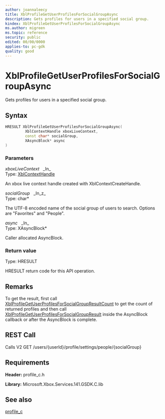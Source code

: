 ```yaml
---
author: joannaleecy
title: XblProfileGetUserProfilesForSocialGroupAsync
description: Gets profiles for users in a specified social group.
kindex: XblProfileGetUserProfilesForSocialGroupAsync
ms.author: migreen
ms.topic: reference
security: public
edited: 00/00/0000
applies-to: pc-gdk
quality: good
---
```


# XblProfileGetUserProfilesForSocialGroupAsync  

Gets profiles for users in a specified social group.  

## Syntax  
  
```cpp
HRESULT XblProfileGetUserProfilesForSocialGroupAsync(  
         XblContextHandle xboxLiveContext,  
         const char* socialGroup,  
         XAsyncBlock* async  
)  
```  
  
### Parameters  
  
*xboxLiveContext* &nbsp;&nbsp;\_In\_  
Type: [XblContextHandle](../../types_c/handles/xblcontexthandle.md)  
  
An xbox live context handle created with XblContextCreateHandle.  
  
*socialGroup* &nbsp;&nbsp;\_In\_z\_  
Type: char*  
  
The UTF-8 encoded name of the social group of users to search. Options are "Favorites" and "People".  
  
*async* &nbsp;&nbsp;\_In\_  
Type: XAsyncBlock*  
  
Caller allocated AsyncBlock.  
  
  
### Return value  
Type: HRESULT
  
HRESULT return code for this API operation.
  
## Remarks  
  
To get the result, first call [XblProfileGetUserProfilesForSocialGroupResultCount](xblprofilegetuserprofilesforsocialgroupresultcount.md) to get the count of returned profiles and then call [XblProfileGetUserProfilesForSocialGroupResult](xblprofilegetuserprofilesforsocialgroupresult.md) inside the AsyncBlock callback or after the AsyncBlock is complete.
  
## REST Call  
  
Calls V2 GET /users/{userId}/profile/settings/people/{socialGroup}
  
## Requirements  
  
**Header:** profile_c.h
  
**Library:** Microsoft.Xbox.Services.141.GSDK.C.lib
  
## See also  
[profile_c](../profile_c_members.md)  
  
  